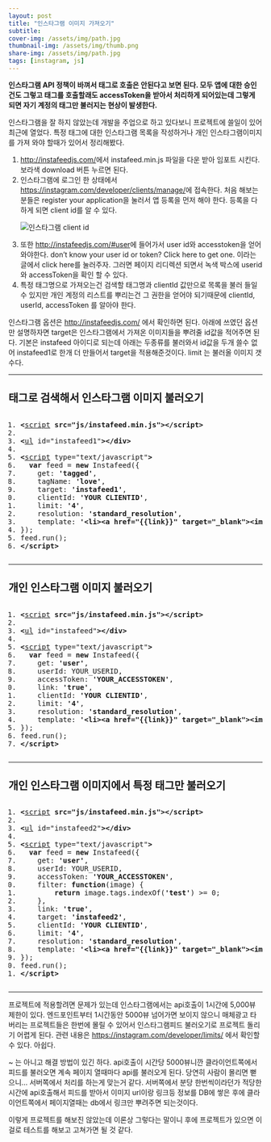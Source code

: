 ```yaml
---
layout: post
title: "인스타그램 이미지 가져오기"
subtitle: 
cover-img: /assets/img/path.jpg
thumbnail-img: /assets/img/thumb.png
share-img: /assets/img/path.jpg
tags: [instagram, js]
---
```

<div class="entry-content">
    <p><script type="text/javascript" src="/js/instafeed.min.js"></script></p>
    <p><strong>인스타그램 API 정책이 바껴서 태그로 호출은 안된다고 보면 된다. 모두 앱에 대한 승인건도 그렇고 태그를 호출할래도 accessToken을 받아서 처리하게 되어있는데 그렇게 되면 자기 계정의 태그만 불러지는 현상이 발생한다.</strong></p>
    <p>인스타그램을 잘 하지 않았는데 개발을 주업으로 하고 있다보니 프로젝트에 쓸일이 있어 최근에 열었다. 특정 태그에 대한 인스타그램 목록을 작성하거나 개인 인스타그램이미지를 가져 와야 할때가 있어서 정리해봤다.</p>
    <ol>
    <li><a href="http://instafeedjs.com/" target="_blank" title="새창">http://instafeedjs.com/</a>에서 instafeed.min.js 파일을 다운 받아 임포트 시킨다. 보라색 download 버튼 누르면 된다.</li>
    <li>인스타그램에 로그인 한 상태에서 <a href="https://instagram.com/developer/clients/manage/" target="_blank" title="새창">https://instagram.com/developer/clients/manage/</a>에 접속한다. 처음 해보는 분들은 register your application을 눌러서 앱 등록을 먼저 해야 한다. 등록을 다 하게 되면 client id를 알 수 있다.
    <p><img src="http://kyouyoum.cafe24.com/wp-content/uploads/2015/06/insta.png" alt="인스타그램 client id"></p></li>
    <li>또한 <a href="http://instafeedjs.com/#user" target="_blank" title="새창">http://instafeedjs.com/#user</a>에 들어가서 user id와 accesstoken을 얻어 와야한다. don’t know your user id or token? Click here to get one. 이라는 글에서 click here를 눌러주자. 그러면 페이지 리디렉션 되면서 녹색 박스에 userid와 accessToken을 확인 할 수 있다.</li>
    <li>특정 태그명으로 가져오는건 검색할 태그명과 clientId 값만으로 목록을 불러 들일 수 있지만 개인 계정의 리스트를 뿌리는건 그 권한을 얻어야 되기때문에 clientId, userId, accessToken 를 알아야 한다.</li>
    </ol>
    <p>인스타그램 옵션은 <a href="http://instafeedjs.com/" target="_blank" title="새창">http://instafeedjs.com/</a> 에서 확인하면 된다. 아래에 쓰였던 옵션만 설명하자면 target은 인스타그램에서 가져온 이미지들을 뿌려줄 id값을 적어주면 된다. 기본은 instafeed 아이디로 되는데 아래는 두종류를 불러와서 id값을 두개 쓸수 없어 instafeed1로 한개 더 만들어서 target을 적용해준것이다. limit 는 불러올 이미지 갯수다.</p>
    <hr>
    <h2>태그로 검색해서 인스타그램 이미지 불러오기</h2>
    <pre class="html cH_kip"><ol><li class="odd"><span><b class="meta">&lt;</b><a href="http://tranbot.net/html5/scripting-1.html#script" class="meta">script</a> <b class="other">src="js/instafeed.min.js"</b><b class="meta">&gt;</b><b class="meta">&lt;/script</b><b class="meta">&gt;</b></span></li><li class="even"><span></span></li><li class="odd"><span><b class="group">&lt;</b><a href="http://tranbot.net/html5/grouping-content.html#the-ul-element" class="group">ul</a> id="instafeed1"<b class="group">&gt;</b><b class="group">&lt;/div</b><b class="group">&gt;</b></span></li><li class="even"><span></span></li><li class="odd fifth"><span><b class="meta">&lt;</b><a href="http://tranbot.net/html5/scripting-1.html#script" class="meta">script</a> type="text/javascript"<b class="meta">&gt;</b></span></li><li class="even"><span>  <b class="js">var</b> feed = <b class="js">new</b> Instafeed({</span></li><li class="odd"><span>    get: <b class="jsString">'tagged'</b>,</span></li><li class="even"><span>    tagName: <b class="jsString">'love'</b>,</span></li><li class="odd"><span>    target: <b class="jsString">'instafeed1'</b>,</span></li><li class="even fifth"><span>    clientId: <b class="jsString">'YOUR CLIENTID'</b>,</span></li><li class="odd"><span>    limit: <b class="jsString">'4'</b>,</span></li><li class="even"><span>    resolution: <b class="jsString">'standard_resolution'</b>,</span></li><li class="odd"><span>    template: <b class="jsString">'&lt;li&gt;&lt;a href="{{link}}" target="_blank"&gt;&lt;img src="{{image}}" /&gt;&lt;/a&gt;&lt;/li&gt;'</b></span></li><li class="even"><span>});</span></li><li class="odd fifth"><span>feed.run();</span></li><li class="even"><span><b class="meta">&lt;/script</b><b class="meta">&gt;</b></span></li></ol></pre>
    <ul id="instafeed1"></ul>
    <hr>
    <h2>개인 인스타그램 이미지 불러오기</h2>
    <pre class="html cH_kip"><ol><li class="odd"><span><b class="meta">&lt;</b><a href="http://tranbot.net/html5/scripting-1.html#script" class="meta">script</a> <b class="other">src="js/instafeed.min.js"</b><b class="meta">&gt;</b><b class="meta">&lt;/script</b><b class="meta">&gt;</b></span></li><li class="even"><span></span></li><li class="odd"><span><b class="group">&lt;</b><a href="http://tranbot.net/html5/grouping-content.html#the-ul-element" class="group">ul</a> id="instafeed"<b class="group">&gt;</b><b class="group">&lt;/div</b><b class="group">&gt;</b></span></li><li class="even"><span></span></li><li class="odd fifth"><span><b class="meta">&lt;</b><a href="http://tranbot.net/html5/scripting-1.html#script" class="meta">script</a> type="text/javascript"<b class="meta">&gt;</b></span></li><li class="even"><span>  <b class="js">var</b> feed = <b class="js">new</b> Instafeed({</span></li><li class="odd"><span>    get: <b class="jsString">'user'</b>,</span></li><li class="even"><span>    userId: YOUR_USERID,</span></li><li class="odd"><span>    accessToken: <b class="jsString">'YOUR_ACCESSTOKEN'</b>,</span></li><li class="even fifth"><span>    link: <b class="jsString">'true'</b>,</span></li><li class="odd"><span>    clientId: <b class="jsString">'YOUR CLIENTID'</b>,</span></li><li class="even"><span>    limit: <b class="jsString">'4'</b>,</span></li><li class="odd"><span>    resolution: <b class="jsString">'standard_resolution'</b>,</span></li><li class="even"><span>    template: <b class="jsString">'&lt;li&gt;&lt;a href="{{link}}" target="_blank"&gt;&lt;img src="{{image}}" /&gt;&lt;/a&gt;&lt;/li&gt;'</b></span></li><li class="odd fifth"><span>});</span></li><li class="even"><span>feed.run();</span></li><li class="odd"><span><b class="meta">&lt;/script</b><b class="meta">&gt;</b></span></li></ol></pre>
    <ul id="instafeed"></ul>
    <hr>
    <h2>개인 인스타그램 이미지에서 특정 태그만 불러오기</h2>
    <pre class="html cH_kip"><ol><li class="odd"><span><b class="meta">&lt;</b><a href="http://tranbot.net/html5/scripting-1.html#script" class="meta">script</a> <b class="other">src="js/instafeed.min.js"</b><b class="meta">&gt;</b><b class="meta">&lt;/script</b><b class="meta">&gt;</b></span></li><li class="even"><span></span></li><li class="odd"><span><b class="group">&lt;</b><a href="http://tranbot.net/html5/grouping-content.html#the-ul-element" class="group">ul</a> id="instafeed2"<b class="group">&gt;</b><b class="group">&lt;/div</b><b class="group">&gt;</b></span></li><li class="even"><span></span></li><li class="odd fifth"><span><b class="meta">&lt;</b><a href="http://tranbot.net/html5/scripting-1.html#script" class="meta">script</a> type="text/javascript"<b class="meta">&gt;</b></span></li><li class="even"><span>  <b class="js">var</b> feed = <b class="js">new</b> Instafeed({</span></li><li class="odd"><span>    get: <b class="jsString">'user'</b>,</span></li><li class="even"><span>    userId: YOUR_USERID,</span></li><li class="odd"><span>    accessToken: <b class="jsString">'YOUR_ACCESSTOKEN'</b>,</span></li><li class="even fifth"><span>    filter: <b class="js">function</b>(image) {</span></li><li class="odd"><span>        <b class="js">return</b> image.tags.indexOf(<b class="jsString">'test'</b>) &gt;= 0;</span></li><li class="even"><span>    },</span></li><li class="odd"><span>    link: <b class="jsString">'true'</b>,</span></li><li class="even"><span>    target: <b class="jsString">'instafeed2'</b>,</span></li><li class="odd fifth"><span>    clientId: <b class="jsString">'YOUR CLIENTID'</b>,</span></li><li class="even"><span>    limit: <b class="jsString">'4'</b>,</span></li><li class="odd"><span>    resolution: <b class="jsString">'standard_resolution'</b>,</span></li><li class="even"><span>    template: <b class="jsString">'&lt;li&gt;&lt;a href="{{link}}" target="_blank"&gt;&lt;img src="{{image}}" /&gt;&lt;/a&gt;&lt;/li&gt;'</b></span></li><li class="odd"><span>});</span></li><li class="even fifth"><span>feed.run();</span></li><li class="odd"><span><b class="meta">&lt;/script</b><b class="meta">&gt;</b></span></li></ol></pre>
    <ul id="instafeed2"></ul>
    <hr>
    <p>프로젝트에 적용할려면 문제가 있는데 인스타그램에서는 api호출이 1시간에 5,000뷰 제한이 있다. 엔드포인트부터 1시간동안 5000뷰 넘어가면 보이지 않으니 매체광고 타버리는 프로젝트들은 한번에 몰릴 수 있어서 인스타그램피드 불러오기로 프로젝트 돌리기 어렵게 된다. 관련 내용은 <a href="https://instagram.com/developer/limits/" target="_blank" title="새창">https://instagram.com/developer/limits/</a> 에서 확인할 수 있다. 아쉽다.</p>
    <p>~ 는 아니고 해결 방법이 있긴 하다. api호출이 시간당 5000뷰니깐 클라이언트쪽에서 피드를 불러오면 계속 페이지 열때마다 api를 불러오게 된다. 당연히 사람이 몰리면 뻗으니… 서버쪽에서 처리를 하는게 맞는거 같다. 서버쪽에서 분당 한번씩이라던가 적당한 시간에 api호출해서 피드를 받아서 이미지 url이랑 링크등 정보를 DB에 쌓은 후에 클라이언트쪽에서 페이지열때는 db에서 링크만 뿌려주면 되는것이다. </p>
    <p>이렇게 프로젝트를 해보진 않았는데 이론상 그렇다는 말이니 후에 프로젝트가 있으면 이걸로 테스트를 해보고 고쳐가면 될 것 같다.</p>
</div>